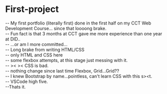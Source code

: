 # First-project
-- My first portfolio (literally first) done in the first half on my CCT Web Development Course... since that loooong brake.   
-- Fun fact is that 3 months at CCT gave me more experience than one year at DID..  
-- ...or am I more committed...  
-- Long brake from writing HTML/CSS  
-- only HTML and CSS here  
-- some flexbox attempts, at this stage just messing with it.  
-- >< >< CSS is bad.  
-- nothing change since last time Flexbox, Grid...Grid??  
-- I knew Bootstrap by name...pointless, can't learn CSS with this s><t.  
-- VSCode high five.  
--Thats it.  

